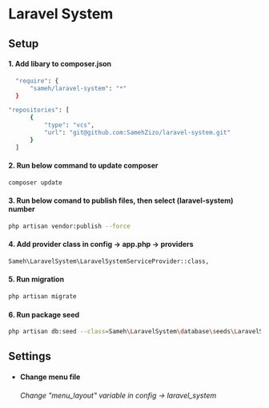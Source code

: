 # Laravel System

## Setup

#### 1. Add libary to composer.json
```sh
  "require": {
      "sameh/laravel-system": "*"
  }
  ```
```sh
"repositories": [
      {
          "type": "vcs",
          "url": "git@github.com:SamehZizo/laravel-system.git"
      }
  ]
  ```

#### 2. Run below command to update composer
```sh
composer update
  ```

#### 3. Run below comand to publish files, then select (**laravel-system**) number
```sh
php artisan vendor:publish --force
  ```

#### 4. Add provider class in config -> app.php -> providers
```sh
Sameh\LaravelSystem\LaravelSystemServiceProvider::class,
  ```
  
#### 5. Run migration
```sh
php artisan migrate
  ```
  
#### 6. Run package seed
```sh
php artisan db:seed --class=Sameh\LaravelSystem\database\seeds\LaravelSystemDatabaseSeeder
  ```
  
  
## Settings

- #### Change menu file
  ###### Change "menu_layout" variable in config -> laravel_system
